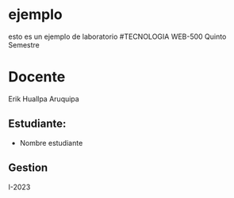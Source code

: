 # ejemplo
esto es un ejemplo de laboratorio
#TECNOLOGIA WEB-500
Quinto Semestre
# Docente 
Erik Huallpa Aruquipa
## Estudiante:
* Nombre estudiante
## Gestion
I-2023
